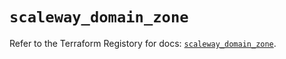 # `scaleway_domain_zone`

Refer to the Terraform Registory for docs: [`scaleway_domain_zone`](https://registry.terraform.io/providers/scaleway/scaleway/2.22.0/docs/resources/domain_zone).
